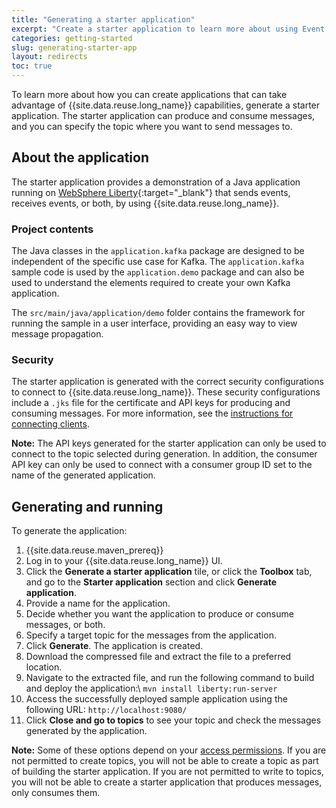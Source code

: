 ```yaml
---
title: "Generating a starter application"
excerpt: "Create a starter application to learn more about using Event Streams."
categories: getting-started
slug: generating-starter-app
layout: redirects
toc: true
---
```


To learn more about how you can create applications that can take advantage of {{site.data.reuse.long_name}} capabilities, generate a starter application. The starter application can produce and consume messages, and you can specify the topic where you want to send messages to.

## About the application

The starter application provides a demonstration of a Java application running on [WebSphere Liberty](https://developer.ibm.com/wasdev/){:target="_blank"} that sends events, receives events, or both, by using {{site.data.reuse.long_name}}.

### Project contents

The Java classes in the `application.kafka` package are designed to be independent of the specific use case for Kafka. The `application.kafka` sample code is used by the `application.demo` package and can also be used to understand the elements required to create your own Kafka application.

The `src/main/java/application/demo` folder contains the framework for running the sample in a user interface, providing an easy way to view message propagation.

### Security

The starter application is generated with the correct security configurations to connect to {{site.data.reuse.long_name}}. These security configurations include a `.jks` file for the certificate and API keys for producing and consuming messages. For more information, see the  [instructions for connecting clients](../../getting-started/client/).

**Note:** The API keys generated for the starter application can only be used to connect to the topic selected during generation. In addition, the consumer API key can only be used to connect with a consumer group ID set to the name of the generated application.

## Generating and running

To generate the application:
1. {{site.data.reuse.maven_prereq}}
2. Log in to your {{site.data.reuse.long_name}} UI.
3. Click the **Generate a starter application** tile, or click the **Toolbox** tab, and go to the **Starter application** section and click **Generate application**.
5. Provide a name for the application.
6. Decide whether you want the application to produce or consume messages, or both.
7. Specify a target topic for the messages from the application.
8. Click **Generate**. The application is created.
9. Download the compressed file and extract the file to a preferred location.
10. Navigate to the extracted file, and run the following command to build and deploy the application:\\
   `mvn install liberty:run-server`
11. Access the successfully deployed sample application using the following URL: `http://localhost:9080/`
12. Click **Close and go to topics** to see your topic and check the messages generated by the application.

**Note:** Some of these options depend on your [access permissions](../../security/managing-access/). If you are not permitted to create topics, you will not be able to create a topic as part of building the starter application. If you are not permitted to write to topics, you will not be able to create a starter application that produces messages, only consumes them.
